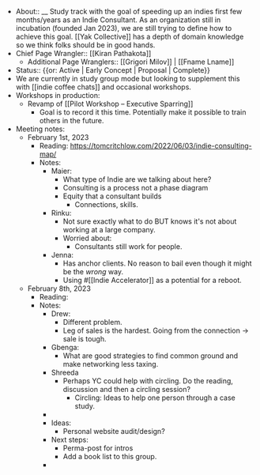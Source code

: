 - About:: __ Study track with the goal of speeding up an indies first few months/years as an Indie Consultant. As an organization still in incubation (founded Jan 2023), we are still trying to define how to achieve this goal. [[Yak Collective]] has a depth of domain knowledge so we think folks should be in good hands. 
- Chief Page Wrangler:: [[Kiran Pathakota]]
    - Additional Page Wranglers:: [[Grigori Milov]] | [[Fname Lname]]
- Status:: {{or: Active | Early Concept | Proposal | Complete}}
- We are currently in study group mode but looking to supplement this with [[indie coffee chats]] and occasional workshops.
- Workshops in production: 
    - Revamp of [[Pilot Workshop – Executive Sparring]]
        - Goal is to record it this time. Potentially make it possible to train others in the future. 
- Meeting notes: 
    - February 1st, 2023
        - Reading: https://tomcritchlow.com/2022/06/03/indie-consulting-map/ 
        - Notes: 
            - Maier:
                - What type of Indie are we talking about here? 
                - Consulting is a process not a phase diagram
                - Equity that a consultant builds
                    - Connections, skills.
            - Rinku: 
                - Not sure exactly what to do BUT knows it's not about working at a large company. 
                - Worried about: 
                    - Consultants still work for people.
            - Jenna: 
                - Has anchor clients. No reason to bail even though it might be the *wrong* way. 
                - Using #[[Indie Accelerator]] as a potential for a reboot. 
    - February 8th, 2023
        - Reading: 
        - Notes: 
            - Drew:
                - Different problem. 
                - Leg of sales is the hardest. Going from the connection -> sale is tough. 
            - Gbenga: 
                - What are good strategies to find common ground and make networking less taxing. 
            - Shreeda
                - Perhaps YC could help with circling. Do the reading, discussion and then a circling session? 
                    - Circling: Ideas to help one person through a case study. 
            - 
            - Ideas: 
                - Personal website audit/design? 
            - Next steps: 
                - Perma-post for intros
                - Add a book list to this group. 
            - 
